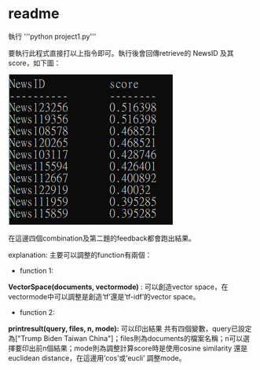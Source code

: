 # readme
執行 
'''python project1.py'''

要執行此程式直接打以上指令即可。執行後會回傳retrieve的 NewsID 及其 score，如下圖：

![](./result.PNG)












在這邊四個combination及第二題的feedback都會跑出結果。

explanation:
主要可以調整的function有兩個：

- function 1:

**VectorSpace(documents, vectormode)** : 可以創造vector space，在vectormode中可以調整是創造’tf’還是’tf-idf’的vector space。


- function 2:

**printresult(query, files, n, mode):** 可以印出結果
共有四個變數，query已設定為["Trump Biden Taiwan China"]；files則為documents的檔案名稱；n可以選擇要印出前n個結果；mode則為調整計算score時是使用cosine similarity 還是 euclidean distance，在這邊用’cos’或’eucli’ 調整mode。

